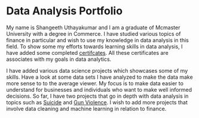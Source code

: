 # Data Analysis Portfolio
My name is Shangeeth Uthayakumar and I am a graduate of Mcmaster University with a degree in Commerce. I have studied various topics of finance in particular and wish to use my knowledge in data analysis in this field. To show some my efforts towards learning skills in data analysis, I have added some completed [certifcates](https://github.com/shangeeth252/ShangeethUPortfolio/tree/master/CertificatesOfCompletion). All these certificates are associates with my goals in data analytics.

I have added various data science projects which showcases some of my skills. Have a look at some data sets I have analyzed to make the data make more sense to to the average viewer. My focus is to make data easier to understand for businesses and individuals who want to make well informed decisions. So far, I have two projects that go in depth with data analysis in topics such as [Suicide](https://github.com/shangeeth252/ShangeethUPortfolio/blob/master/Suicide%20analysis.ipynb) and [Gun Violence](https://github.com/shangeeth252/ShangeethUPortfolio/blob/master/Gun%20Violence%20Analysis.ipynb). I wish to add more projects that involve data cleaning and machine learning in relation to finance.


